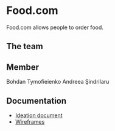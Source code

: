 # Food.com

Food.com allows people to order food.

## The team
Member
------------------
Bohdan Tymofieienko
Andreea Şindrilaru

## Documentation
- [Ideation document](https://git.fhict.nl/I453277/wad-cb07-group-2/-/blob/master/Documentation/Ideation%20document.pdf)
- [Wireframes](https://git.fhict.nl/I453277/wad-cb07-group-2/-/blob/master/Documentation/Wireframes.pdf)
